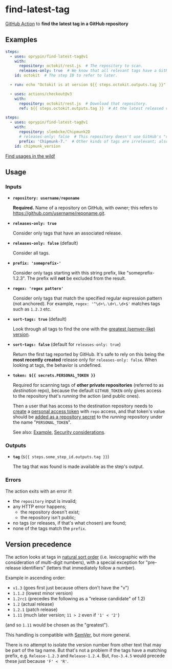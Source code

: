 find-latest-tag
===============

[GitHub Action][] to **find the latest tag in a GitHub repository**

## Examples

```yaml
steps:
  - uses: oprypin/find-latest-tag@v1
    with:
      repository: octokit/rest.js  # The repository to scan.
      releases-only: true  # We know that all relevant tags have a GitHub release for them.
    id: octokit  # The step ID to refer to later.

  - run: echo "Octokit is at version ${{ steps.octokit.outputs.tag }}"

  - uses: actions/checkout@v3
    with:
      repository: octokit/rest.js  # Download that repository.
      ref: ${{ steps.octokit.outputs.tag }}  # At the latest released version, found earlier.
```

```yaml
steps:
  - uses: oprypin/find-latest-tag@v1
    with:
      repository: slembcke/Chipmunk2D
      # releases-only: false  # This repository doesn't use GitHub's "release" feature.
      prefix: 'Chipmunk-7.'  # Other kinds of tags are irrelevant; also limit to major version 7.
    id: chipmunk_version
```

[Find usages in the wild!](https://github.com/search?l=YAML&q=%22oprypin%2Ffind-latest-tag%22&type=Code)

## Usage

### Inputs

* **`repository: username/reponame`**

  **Required.** Name of a repository on GitHub, with owner; this refers to https://github.com/username/reponame.git.

* **`releases-only: true`**

  Consider only tags that have an associated release.

* **`releases-only: false`** (default)

  Consider all tags.

* **`prefix: 'someprefix-'`**

  Consider only tags starting with this string prefix, like "someprefix-1.2.3". The prefix will **not** be excluded from the result.

* **`regex: 'regex pattern'`**

  Consider only tags that match the specified regular expression pattern (not anchored).
  For example, `regex: '^\d+\.\d+\.\d+$'` matches tags such as `1.2.3` etc.

* **`sort-tags: true`** (default)

  Look through all tags to find the one with the [greatest (semver-like) version](#version-precedence).

* **`sort-tags: false`** (default for `releases-only: true`)

  Return the first tag reported by GitHub. It's safe to rely on this being the **most recently created** release only for `releases-only: false`. When looking at tags, the behavior is undefined.

* **`token: ${{ secrets.PERSONAL_TOKEN }}`**

  Required for scanning tags of **other private repositories** (referred to as *destination* repo), because the default `GITHUB_TOKEN` only gives access to the repository that's *running* the action (and public ones).

  Then a user that has access to the destination repository needs to [create](https://github.com/settings/tokens/new) a [personal access token](https://docs.github.com/en/github/authenticating-to-github/creating-a-personal-access-token) with `repo` access, and that token's value should be [added as a repository secret](https://docs.github.com/en/actions/reference/encrypted-secrets#creating-encrypted-secrets-for-a-repository) to the *running* repository under the name "`PERSONAL_TOKEN`".

  See also: [Example](https://github.com/oprypin/find-latest-tag/blob/85ce4ccf033896cde4cd274773bacb49758cca11/.github/workflows/release.yml#L26-L31), [Security considerations](https://docs.github.com/en/actions/learn-github-actions/security-hardening-for-github-actions#considering-cross-repository-access).

### Outputs

* **`tag`** (`${{ steps.some_step_id.outputs.tag }}`)

  The tag that was found is made available as the step's output.

### Errors

The action exits with an error if:

* the `repository` input is invalid;
* any HTTP error happens;
    * the repository doesn't exist;
    * the repository isn't public;
* no tags (or releases, if that's what chosen) are found;
* none of the tags match the `prefix`.

## Version precedence

The action looks at tags in [natural sort order][] (i.e. lexicographic with the consideration of multi-digit numbers), with a special exception for "pre-release identifiers" (letters that immediately follow a number).

Example in ascending order:

* `v1.3` (goes first just because others don't have the "v")
* `1.1.2` (lowest minor version)
* `1.2rc1` (precedes the following as a "release candidate" of 1.2)
* `1.2` (actual release)
* `1.2.1` (patch release)
* `1.11` (much later version; `11 > 2` even if `'1' < '2'`)

(and so `1.11` would be chosen as the "greatest").

This handling is compatible with [SemVer][], but more general.

There is no attempt to isolate the version number from other text that may be part of the tag name. But that's not a problem if the tags have a matching prefix, e.g. `Release-1.2.3` and `Release-1.2.4`. But, `Foo-3.4.5` would precede these just because `'F' < 'R'`.


[github action]: https://github.com/features/actions
[natural sort order]: https://en.wikipedia.org/wiki/Natural_sort_order
[semver]: https://semver.org/
